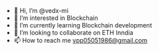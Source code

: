 - 👋 Hi, I’m @vedx-mi
- 👀 I’m interested in Blockchain
- 🌱 I’m currently learning Blockchain development
- 💞️ I’m looking to collaborate on ETH Inndia
- 📫 How to reach me vpp05051986@gmail.com

<!---
vedx-mi/vedx-mi is a ✨ special ✨ repository because its `README.md` (this file) appears on your GitHub profile.
You can click the Preview link to take a look at your changes.
--->

